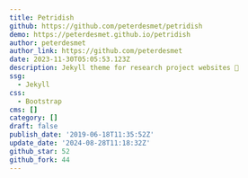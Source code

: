 ```yaml
---
title: Petridish
github: https://github.com/peterdesmet/petridish
demo: https://peterdesmet.github.io/petridish
author: peterdesmet
author_link: https://github.com/peterdesmet
date: 2023-11-30T05:05:53.123Z
description: Jekyll theme for research project websites 🧫
ssg:
  - Jekyll
css:
  - Bootstrap
cms: []
category: []
draft: false
publish_date: '2019-06-18T11:35:52Z'
update_date: '2024-08-28T11:18:32Z'
github_star: 52
github_fork: 44
---
```

